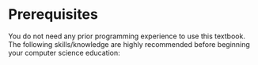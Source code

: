 # Prerequisites

You do not need any prior programming experience to use this textbook. The following skills/knowledge are highly recommended before beginning your computer science education: